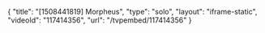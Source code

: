 {
    "title": "[1508441819] Morpheus",
    "type": "solo",
    "layout": "iframe-static",
    "videoId": "117414356",
    "url": "\/tvpembed\/117414356"
}